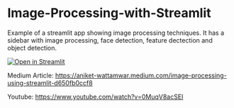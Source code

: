 # Image-Processing-with-Streamlit

Example of a streamlit app showing image processing techniques.
It has a sidebar with image processing, face detection, feature dectection and object detection.

[![Open in Streamlit](https://static.streamlit.io/badges/streamlit_badge_black_white.svg)](https://share.streamlit.io/aniketwattamwar/image-processing-with-streamlit/main/main.py)

Medium Article: https://aniket-wattamwar.medium.com/image-processing-using-streamlit-d650fb0ccf8

Youtube: https://www.youtube.com/watch?v=0MuqV8acSEI
